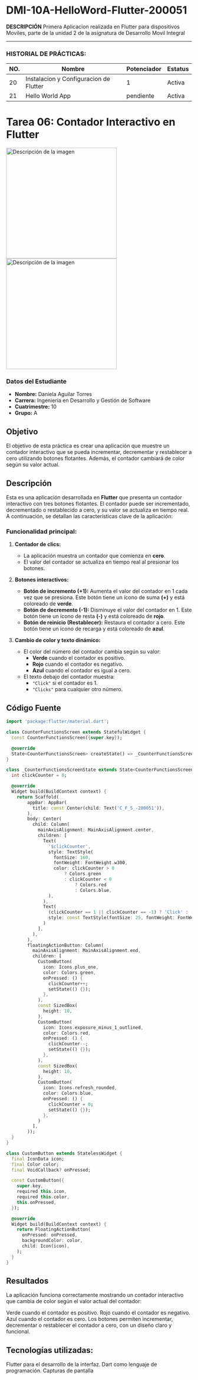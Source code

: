 # DMI-10A-HelloWord-Flutter-200051

**DESCRIPCIÓN**
Primera Aplicacion realizada en Flutter para dispositivos Moviles, parte de la unidad 2 de la asignatura de Desarrollo Movil Integral

--- 
### HISTORIAL DE PRÁCTICAS:

|NO.|Nombre|Potenciador|Estatus|
|--|--|--|--|
|20|Instalacion y Configuracion de Flutter|1|Activa|
|21|Hello World App|pendiente|Activa|


# Tarea 06: Contador Interactivo en Flutter

<img src="img\Logo.jpg" alt="Descripción de la imagen" width="300"/>
<img src="img\utxj.jpg" alt="Descripción de la imagen" width="300"/>

### Datos del Estudiante
- **Nombre:** Daniela Aguilar Torres  
- **Carrera:** Ingeniería en Desarrollo y Gestión de Software  
- **Cuatrimestre:** 10  
- **Grupo:** A  

## Objetivo

El objetivo de esta práctica es crear una aplicación que muestre un contador interactivo que se pueda incrementar, decrementar y restablecer a cero utilizando botones flotantes. Además, el contador cambiará de color según su valor actual.

## Descripción

Esta es una aplicación desarrollada en **Flutter** que presenta un contador interactivo con tres botones flotantes. El contador puede ser incrementado, decrementado o restablecido a cero, y su valor se actualiza en tiempo real. A continuación, se detallan las características clave de la aplicación:

### Funcionalidad principal:

1. **Contador de clics:**
   - La aplicación muestra un contador que comienza en **cero**.
   - El valor del contador se actualiza en tiempo real al presionar los botones.

2. **Botones interactivos:**
   - **Botón de incremento (+1):** Aumenta el valor del contador en 1 cada vez que se presiona. Este botón tiene un ícono de suma **(+)** y está coloreado de **verde**.
   - **Botón de decremento (-1):** Disminuye el valor del contador en 1. Este botón tiene un ícono de resta **(-)** y está coloreado de **rojo**.
   - **Botón de reinicio (Restablecer):** Restaura el contador a cero. Este botón tiene un ícono de recarga y está coloreado de **azul**.

3. **Cambio de color y texto dinámico:**
   - El color del número del contador cambia según su valor:
     - **Verde** cuando el contador es positivo.
     - **Rojo** cuando el contador es negativo.
     - **Azul** cuando el contador es igual a cero.
   - El texto debajo del contador muestra:
     - `"Click"` si el contador es 1.
     - `"Clicks"` para cualquier otro número.

## Código Fuente

```dart
import 'package:flutter/material.dart';

class CounterFunctionsScreen extends StatefulWidget {
  const CounterFunctionsScreen({super.key});

  @override
  State<CounterFunctionsScreen> createState() => _CounterFunctionsScreenState();
}

class _CounterFunctionsScreenState extends State<CounterFunctionsScreen> {
  int clickCounter = 0;

  @override
  Widget build(BuildContext context) {
    return Scaffold(
        appBar: AppBar(
          title: const Center(child: Text('C_F_S_-200051')),
        ),
        body: Center(
          child: Column(
            mainAxisAlignment: MainAxisAlignment.center,
            children: [
              Text(
                '$clickCounter',
                style: TextStyle(
                  fontSize: 160,
                  fontWeight: FontWeight.w300,
                  color: clickCounter > 0
                      ? Colors.green
                      : clickCounter < 0
                          ? Colors.red
                          : Colors.blue,
                ),
              ),
              Text(
                (clickCounter == 1 || clickCounter == -1) ? 'Click' : 'Clicks',
                style: const TextStyle(fontSize: 25, fontWeight: FontWeight.w100),
              )
            ],
          ),
        ),
        floatingActionButton: Column(
          mainAxisAlignment: MainAxisAlignment.end,
          children: [
            CustomButton(
              icon: Icons.plus_one,
              color: Colors.green,
              onPressed: () {
                clickCounter++;
                setState(() {});
              },
            ),
            const SizedBox(
              height: 10,
            ),
            CustomButton(
              icon: Icons.exposure_minus_1_outlined,
              color: Colors.red,
              onPressed: () {
                clickCounter--;
                setState(() {});
              },
            ),
            const SizedBox(
              height: 10,
            ),
            CustomButton(
              icon: Icons.refresh_rounded,
              color: Colors.blue,
              onPressed: () {
                clickCounter = 0;
                setState(() {});
              },
            )
          ],
        ));
  }
}

class CustomButton extends StatelessWidget {
  final IconData icon;
  final Color color;
  final VoidCallback? onPressed;

  const CustomButton({
    super.key,
    required this.icon,
    required this.color,
    this.onPressed,
  });

  @override
  Widget build(BuildContext context) {
    return FloatingActionButton(
      onPressed: onPressed,
      backgroundColor: color,
      child: Icon(icon),
    );
  }
}

```

## Resultados
La aplicación funciona correctamente mostrando un contador interactivo que cambia de color según el valor actual del contador:

Verde cuando el contador es positivo.
Rojo cuando el contador es negativo.
Azul cuando el contador es cero.
Los botones permiten incrementar, decrementar o restablecer el contador a cero, con un diseño claro y funcional.

## Tecnologías utilizadas:
Flutter para el desarrollo de la interfaz.
Dart como lenguaje de programación.
Capturas de pantalla
